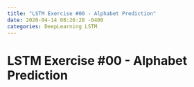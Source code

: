 ```yaml
---
title: "LSTM Exercise #00 - Alphabet Prediction"
date: 2020-04-14 08:26:28 -0400
categories: DeepLearning LSTM
---
```

# LSTM Exercise #00 - Alphabet Prediction
<br>
<br>
<br>
